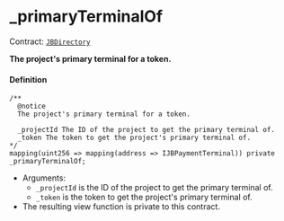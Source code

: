 # _primaryTerminalOf

Contract: [`JBDirectory`](/docs/v4/deprecated/v2/contracts/jbdirectory/README.md)‌

**The project's primary terminal for a token.**

#### Definition

```
/**
  @notice
  The project's primary terminal for a token.

  _projectId The ID of the project to get the primary terminal of.
  _token The token to get the project's primary terminal of.
*/
mapping(uint256 => mapping(address => IJBPaymentTerminal)) private _primaryTerminalOf;
```

* Arguments:
  * `_projectId` is the ID of the project to get the primary terminal of.
  * `_token` is the token to get the project's primary terminal of.
* The resulting view function is private to this contract.
